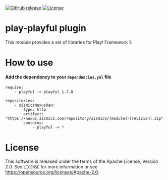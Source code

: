[![GitHub release](https://img.shields.io/github/release/sismics/play-playful.svg?style=flat-square)](https://github.com/sismics/play-playful/releases/latest)
[![License](https://img.shields.io/badge/License-Apache%202.0-blue.svg)](https://opensource.org/licenses/Apache-2.0)

# play-playful plugin

This module provides a set of libraries for Play! Framework 1.

# How to use

####  Add the dependency to your `dependencies.yml` file

```
require:
    - playful -> playful 1.7.0

repositories:
    - sismicsNexusRaw:
        type: http
        artifact: "https://nexus.sismics.com/repository/sismics/[module]-[revision].zip"
        contains:
            - playful -> *
```

# License

This software is released under the terms of the Apache License, Version 2.0. See `LICENSE` for more
information or see <https://opensource.org/licenses/Apache-2.0>.
